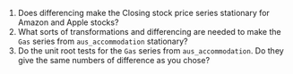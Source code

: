 1. Does differencing make the Closing stock price series stationary for Amazon and Apple stocks?
2. What sorts of transformations and differencing are needed to make the `Gas` series from `aus_accommodation` stationary?
3. Do the unit root tests for the `Gas` series from `aus_accommodation`. Do they give the same numbers of difference as you chose?
